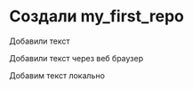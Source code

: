 # Создали my_first_repo

Добавили текст 

Добавили текст через веб браузер 

Добавим текст локально
